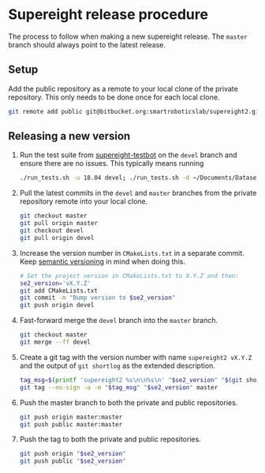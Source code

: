 # Supereight release procedure

The process to follow when making a new supereight release. The `master` branch
should always point to the latest release.



## Setup

Add the public repository as a remote to your local clone of the private
repository. This only needs to be done once for each local clone.

``` sh
git remote add public git@bitbucket.org:smartroboticslab/supereight2.git
```



## Releasing a new version

1. Run the test suite from
   [supereight-testbot](https://bitbucket.org/smartroboticslab/supereight-testbot)
   on the `devel` branch and ensure there are no issues. This typically means
   running

   ``` sh
   ./run_tests.sh -u 18.04 devel; ./run_tests.sh -d ~/Documents/Datasets/ -u 20.04 devel
   ```

1. Pull the latest commits in the `devel` and `master` branches from the private
   repository remote into your local clone.

    ``` sh
    git checkout master
    git pull origin master
    git checkout devel
    git pull origin devel
    ```

1. Increase the version number in `CMakeLists.txt` in a separate commit. Keep
   [semantic versioning](https://semver.org/) in mind when doing this.

    ``` sh
    # Set the project version in CMakeLists.txt to X.Y.Z and then:
    se2_version='vX.Y.Z'
    git add CMakeLists.txt
    git commit -m "Bump version to $se2_version"
    git push origin devel
    ```

1. Fast-forward merge the `devel` branch into the `master` branch.

    ``` sh
    git checkout master
    git merge --ff devel
    ```

1. Create a git tag with the version number with name `supereight2 vX.Y.Z` and
   the output of `git shortlog` as the extended description.

    ``` sh
    tag_msg=$(printf 'supereight2 %s\n\n%s\n' "$se2_version" "$(git shortlog origin/master..master)")
    git tag --no-sign -a -m "$tag_msg" "$se2_version" master
    ```

1. Push the master branch to both the private and public repositories.

    ``` sh
    git push origin master:master
    git push public master:master
    ```

1. Push the tag to both the private and public repositories.

    ``` sh
    git push origin "$se2_version"
    git push public "$se2_version"
    ```

